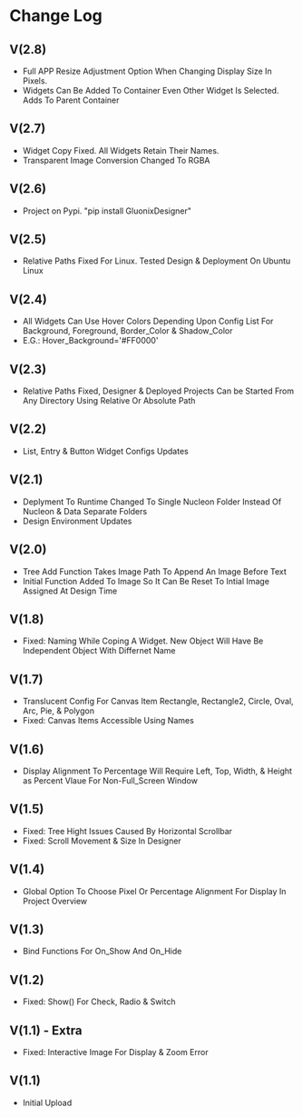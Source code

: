 # Change Log

## V(2.8)
- Full APP Resize Adjustment Option When Changing Display Size In Pixels.
- Widgets Can Be Added To Container Even Other Widget Is Selected. Adds To Parent Container

## V(2.7)
- Widget Copy Fixed. All Widgets Retain Their Names.
- Transparent Image Conversion Changed To RGBA

## V(2.6)
- Project on Pypi. "pip install GluonixDesigner"

## V(2.5)
- Relative Paths Fixed For Linux. Tested Design & Deployment On Ubuntu Linux

## V(2.4)
- All Widgets Can Use Hover Colors Depending Upon Config List For Background, Foreground, Border_Color & Shadow_Color
- E.G.: Hover_Background='#FF0000'

## V(2.3)
- Relative Paths Fixed, Designer & Deployed Projects Can be Started From Any Directory Using Relative Or Absolute Path

## V(2.2)
- List, Entry & Button Widget Configs Updates

## V(2.1)
- Deplyment To Runtime Changed To Single Nucleon Folder Instead Of Nucleon & Data Separate Folders
- Design Environment Updates

## V(2.0)
- Tree Add Function Takes Image Path To Append An Image Before Text
- Initial Function Added To Image So It Can Be Reset To Intial Image Assigned At Design Time

## V(1.8)
- Fixed: Naming While Coping A Widget. New Object Will Have Be Independent Object With Differnet Name

## V(1.7)
- Translucent Config For Canvas Item Rectangle, Rectangle2, Circle, Oval, Arc, Pie, & Polygon
- Fixed: Canvas Items Accessible Using Names

## V(1.6)
- Display Alignment To Percentage Will Require Left, Top, Width, & Height as Percent Vlaue For Non-Full_Screen Window

## V(1.5)
- Fixed: Tree Hight Issues Caused By Horizontal Scrollbar
- Fixed: Scroll Movement & Size In Designer

## V(1.4)
- Global Option To Choose Pixel Or Percentage Alignment For Display In Project Overview

## V(1.3)
- Bind Functions For On_Show And On_Hide

## V(1.2)
- Fixed: Show() For Check, Radio & Switch

## V(1.1) - Extra
- Fixed: Interactive Image For Display & Zoom Error

## V(1.1)
- Initial Upload
